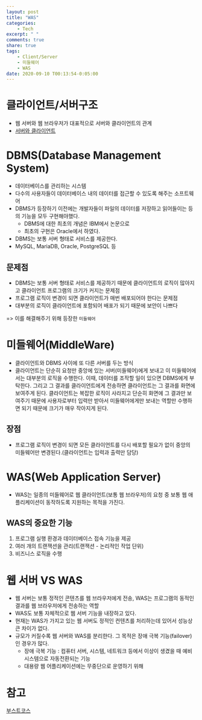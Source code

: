 ```yaml
---
layout: post
title: "WAS"
categories:
    - Tech
excerpt: " "
comments: true
share: true
tags:
    - Client/Server
    - 미들웨어
    - WAS
date: 2020-09-10 T00:13:54-0:05:00
---
```


# 클라이언트/서버구조
- 웹 서버와 웹 브라우저가 대표적으로 서버와 클라이언트의 관계
- [서버와 클라이언트](https://kimmy100b.github.io/tech/2020/09/10/server/)

# DBMS(Database Management System)
- 데이터베이스를 관리하는 시스템
- 다수의 사용자들이 데이터베이스 내의 데이터를 접근할 수 있도록 해주는 소프트웨어
- DBMS가 등장하기 이전에는 개발자들이 파일의 데이터를 저장하고 읽어들이는 등의 기능을 모두 구현해야했다.
    - DBMS에 대한 최초의 개념은 IBM에서 논문으로
    - 최초의 구현은 Oracle에서 하였다.
- DBMS는 보통 서버 형태로 서비스를 제공한다.
- MySQL, MariaDB, Oracle, PostgreSQL 등

## 문제점
- DBMS는 보통 서버 형태로 서비스를 제공하기 때문에 클라이언트의 로직이 많아지고 클라이언트 프로그램의 크기가 커지는 문제점
- 프로그램 로직이 변경이 되면 클라이언트가 매번 배포되어야 한다는 문제점
- 대부분의 로직이 클라이언트에 포함되어 배포가 되기 때문에 보안이 나쁘다

=> 이를 해결해주기 위해 등장한 `미들웨어`

# 미들웨어(MiddleWare)
- 클라이언트와 DBMS 사이에 또 다른 서버를 두는 방식
- 클라이언트는 단순히 요청만 중앙에 있는 서버(미들웨어)에게 보내고 이 미들웨어에서는 대부분의 로직을 수행한다. 이때, 데이터를 조작할 일이 있으면 DBMS에게 부탁한다. 그리고 그 결과를 클라이언트에게 전송하면 클라이언트는 그 결과를 화면에 보여주게 된다. 클라이언트는 복잡한 로직이 사라지고 단순히 화면에 그 결과만 보여주기 때문에 사용자로부터 입력만 받아서 미들웨어에게만 보내는 역할만 수행하면 되기 때문에 크기가 매우 작아지게 된다.

## 장점
- 프로그램 로직이 변경이 되면 모든 클라이언트를 다시 배포할 필요가 없이 중앙의 미들웨어만 변경된다.(클라이언트는 입력과 출력만 담당)

# WAS(Web Application Server)
- WAS는 일종의 미들웨어로 웹 클라이언트(보통 웹 브라우저)의 요청 중 보통 웹 애플리케이션이 동작하도록 지원하는 목적을 가진다.

## WAS의 중요한 기능
1. 프로그램 실행 환경과 데이터베이스 접속 기능을 제공
2. 여러 개의 트랜잭션을 관리(트랜잭션 - 논리적인 작업 단위)
3. 비즈니스 로직을 수행

# 웹 서버 VS WAS
- 웹 서버는 보통 정적인 콘텐츠를 웹 브라우저에게 전송, WAS는 프로그램의 동적인 결과를 웹 브라우저에게 전송하는 역할
- WAS도 보통 자체적으로 웹 서버 기능을 내장하고 있다.
- 현재는 WAS가 가지고 있는 웹 서버도 정적인 컨텐츠를 처리하는데 있어서 성능상 큰 차이가 없다.
- 규모가 커질수록 웹 서버와 WAS를 분리한다. 그 목적은 장애 극복 기능(failover)인 경우가 많다.
    - 장애 극복 기능 : 컴퓨터 서버, 시스템, 네트워크 등에서 이상이 생겼을 때 예비 시스템으로 자동전환되는 기능
    - 대용량 웹 어플리케이션에는 무중단으로 운영하기 위해

# 참고
[부스트코스](https://www.edwith.org/boostcourse-web/lecture/16666/)